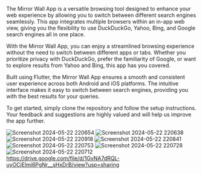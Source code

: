 The Mirror Wall App is a versatile browsing tool designed to enhance your web experience by allowing you to switch between different search engines seamlessly. This app integrates multiple browsers within an in-app web view, giving you the flexibility to use DuckDuckGo, Yahoo, Bing, and Google search engines all in one place.

With the Mirror Wall App, you can enjoy a streamlined browsing experience without the need to switch between different apps or tabs. Whether you prioritize privacy with DuckDuckGo, prefer the familiarity of Google, or want to explore results from Yahoo and Bing, this app has you covered.

Built using Flutter, the Mirror Wall App ensures a smooth and consistent user experience across both Android and iOS platforms. The intuitive interface makes it easy to switch between search engines, providing you with the best results for your queries.

To get started, simply clone the repository and follow the setup instructions. Your feedback and suggestions are highly valued and will help us improve the app further.




![Screenshot 2024-05-22 220654](https://github.com/Sushil0903/mirror_wall/assets/148516959/d9e6c3b6-7831-49b5-999e-3f8520eeb802)
![Screenshot 2024-05-22 220638](https://github.com/Sushil0903/mirror_wall/assets/148516959/d95cd2d1-9c35-4efe-9c7a-ff3c4d74e570)
![Screenshot 2024-05-22 220918](https://github.com/Sushil0903/mirror_wall/assets/148516959/1eaa0a6a-5809-4de9-8224-f503a2af0abe)
![Screenshot 2024-05-22 220841](https://github.com/Sushil0903/mirror_wall/assets/148516959/bf16d187-f5e1-4e54-9e9c-359371e4a24f)
![Screenshot 2024-05-22 220753](https://github.com/Sushil0903/mirror_wall/assets/148516959/ccfa2c0a-9091-449a-8f7b-383864a34211)
![Screenshot 2024-05-22 220728](https://github.com/Sushil0903/mirror_wall/assets/148516959/18fea9ec-1c4f-4c1e-a661-a64667f07c41)
![Screenshot 2024-05-22 220712](https://github.com/Sushil0903/mirror_wall/assets/148516959/bece665d-3de7-4549-b7e4-b00031b64915)
https://drive.google.com/file/d/1GvNA7dRQL-uyOCjElmi6PgNr__sHxDrB/view?usp=sharing
